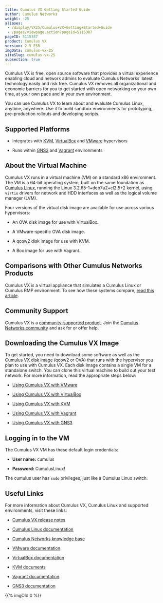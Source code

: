 ```yaml
---
title: Cumulus VX Getting Started Guide
author: Cumulus Networks
weight: -25
aliases:
 - /display/VX25/Cumulus+VX+Getting+Started+Guide
 - /pages/viewpage.action?pageId=5115387
pageID: 5115387
product: Cumulus VX
version: 2.5 ESR
imgData: cumulus-vx-25
siteSlug: cumulus-vx-25
subsection: true
---
```

Cumulus VX is free, open source software that provides a virtual
experience enabling cloud and network admins to evaluate Cumulus
Networks’ latest technology easily and risk free. Cumulus VX removes all
organizational and economic barriers for you to get started with open
networking on your own time, at your own pace and in your own
environment.

You can use Cumulus VX to learn about and evaluate Cumulus Linux,
anytime, anywhere. Use it to build sandbox environments for prototyping,
pre-production rollouts and developing scripts.

## Supported Platforms

  - Integrates with [KVM](http://www.linux-kvm.org/page/Downloads),
    [VirtualBox](https://www.virtualbox.org/wiki/Downloads) and
    [VMware](https://my.vmware.com/web/vmware/downloads) hypervisors

  - Runs within [GNS3](http://www.gns3.com) and
    [Vagrant](https://www.vagrantup.com) environments

## About the Virtual Machine

Cumulus VX runs in a virtual machine (VM) on a standard x86 environment.
The VM is a 64-bit operating system, built on the same foundation as
[Cumulus Linux](/cumulus-linux), running
the Linux 3.2.65-1+deb7u2+cl2.5+2 kernel, using `virtio` drivers for
network and HDD interfaces as well as the logical volume manager (LVM).

Four versions of the virtual disk image are available for use across
various hypervisors:

  - An OVA disk image for use with VirtualBox.

  - A VMware-specific OVA disk image.

  - A qcow2 disk image for use with KVM.

  - A Box image for use with Vagrant.

## Comparisons with Other Cumulus Networks Products

Cumulus VX is a virtual appliance that simulates a Cumulus Linux or
Cumulus RMP environment. To see how these systems compare, [read this
article](/version/cumulus-vx-25/Comparing-Cumulus-VX-with-Other-Cumulus-Networks-Products).

## Community Support

Cumulus VX is a [community-supported
product](https://support.cumulusnetworks.com/hc/en-us/articles/206382248).
Join the [Cumulus Networks
community](https://community.cumulusnetworks.com/cumulus/categories/cumulus_vx)
and ask for or offer help.

## Downloading the Cumulus VX Image

To get started, you need to download some software as well as the
[Cumulus VX disk
image](https://cumulusnetworks.com/cumulus-vx/download/) (qcow2 or OVA)
that runs with the hypervisor you plan to use with Cumulus VX. Each disk
image contains a single VM for a standalone switch. You can clone this
virtual machine to build out your test network. For more information,
read the appropriate steps below:

  - [Using Cumulus VX with
    VMware](/version/cumulus-vx-25/Using-Cumulus-VX-with-VMware/)

  - [Using Cumulus VX with
    VirtualBox](/version/cumulus-vx-25/Using-Cumulus-VX-with-VirtualBox/)

  - [Using Cumulus VX with
    KVM](/version/cumulus-vx-25/Using-Cumulus-VX-with-KVM)

  - [Using Cumulus VX with
    Vagrant](/version/cumulus-vx-25/Using-Cumulus-VX-with-Vagrant)

  - [Using Cumulus VX with
    GNS3](http://docs.cumulusnetworks.com/display/VX/Using+Cumulus+VX+with+GNS3)

## Logging in to the VM

The Cumulus VX VM has these default login credentials:

  - **User name:** cumulus

  - **Password:** CumulusLinux\!

The cumulus user has `sudo` privileges, just like a Cumulus Linux
switch.

## Useful Links

For more information about Cumulus VX, Cumulus Linux and supported
environments, visit these links:

  - [Cumulus VX release
    notes](https://support.cumulusnetworks.com/hc/en-us/articles/115002082808)

  - [Cumulus Linux documentation](/cumulus-linux)

  - [Cumulus Networks knowledge
    base](https://support.cumulusnetworks.com/hc/en-us/)

  - [VMware documentation](https://www.vmware.com/support/pubs/)

  - [VirtualBox
    documentation](https://www.virtualbox.org/wiki/Documentation)

  - [KVM documents](http://www.linux-kvm.org/page/Documents)

  - [Vagrant documentation](https://docs.vagrantup.com/v2/)

  - [GNS3
    documentation](https://community.gns3.com/community/software/documentation)

{{% imgOld 0 %}}
